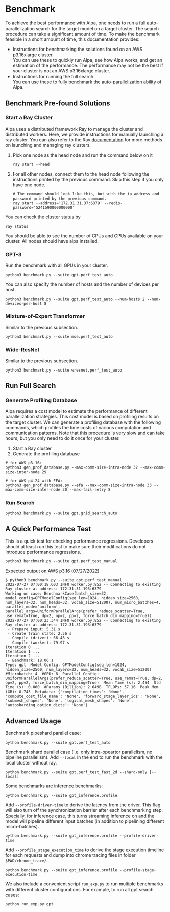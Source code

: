 # Benchmark
To achieve the best performance with Alpa, one needs to run a full auto-parallelization search for the target model on a target cluster.
The search procedure can take a significant amount of time.
To make the benchmark feasible in a short amount of time, this documentation provides:
- Instructions for benchmarking the solutions found on an AWS p3.16xlarge cluster.  
  You can use these to quickly run Alpa, see how Alpa works, and get an estimation of the performance.
  The performance may not be the best if your cluster is not an AWS p3.16xlarge cluster.
- Instructions for running the full search.  
  You can use these to fully benchmark the auto-parallelization ability of Alpa.

## Benchmark Pre-found Solutions

### Start a Ray Cluster
Alpa uses a distributed framework Ray to manage the cluster and distributed workers.
Here, we provide instructions for manually launching a ray cluster.
You can also refer to the Ray [documentation](https://docs.ray.io/en/latest/cluster/quickstart.html#) for more methods on launching and managing ray clusters. 

1. Pick one node as the head node and run the command below on it
    ```
    ray start --head
    ```
2. For all other nodes, connect them to the head node following the instructions printed by the previous command. Skip this step if you only have one node.
    ```
    # The command should look like this, but with the ip address and password printed by the previous command. 
    ray start --address='172.31.31.37:6379' --redis-password='5241590000000000'
    ```

You can check the cluster status by 
```
ray status
```
You should be able to see the number of CPUs and GPUs available on your cluster.
All nodes should have alpa installed.

### GPT-3
Run the benchmark with all GPUs in your cluster.
```
python3 benchmark.py --suite gpt.perf_test_auto
```

You can also specify the number of hosts and the number of devices per host.
```
python3 benchmark.py --suite gpt.perf_test_auto --num-hosts 2 --num-devices-per-host 8
```

### Mixture-of-Expert Transformer
Similar to the previous subsection.
```
python3 benchmark.py --suite moe.perf_test_auto
```

### Wide-ResNet
Similar to the previous subsection.
```
python3 benchmark.py --suite wresnet.perf_test_auto
```

## Run Full Search

### Generate Profiling Database
Alpa requires a cost model to estimate the performance of different parallelization strategies.
This cost model is based on profiling results on the target cluster.
We can generate a profiling database with the following commands, which profiles the time costs of various computation and communication patterns.
Note that this procedure is very slow and can take hours, but you only need to do it once for your cluster.

1. Start a Ray cluster
2. Generate the profiling database
  ```
  # for AWS p3.16:
  python3 gen_prof_database.py --max-comm-size-intra-node 32 --max-comm-size-inter-node 29
  
  # for AWS p4.24 with EFA:
  python3 gen_prof_database.py --efa --max-comm-size-intra-node 33 --max-comm-size-inter-node 30 --max-fail-retry 8
  ```

### Run Search
```
python3 benchmark.py --suite gpt.grid_search_auto
```

## A Quick Performance Test
This is a quick test for checking performance regressions.
Developers should at least run this test to make sure their modifications do not introduce performance regressions.

```
python3 benchmark.py --suite gpt.perf_test_manual
```

Expected output on AWS p3.16 (07/27/2022)
```
$ python3 benchmark.py --suite gpt.perf_test_manual
2022-07-27 07:00:18,603 INFO worker.py:852 -- Connecting to existing Ray cluster at address: 172.31.31.193:6379
Working on case: BenchmarkCase(batch_size=32, model_config=GPTModelConfig(seq_len=1024, hidden_size=2560, num_layers=32, num_heads=32, vocab_size=51200), num_micro_batches=4, parallel_mode='uniform', parallel_args=UniformParallelArgs(prefer_reduce_scatter=True, use_remat=True, dp=2, op=2, pp=2, force_batch_dim_mapping=True))
2022-07-27 07:00:23,344 INFO worker.py:852 -- Connecting to existing Ray cluster at address: 172.31.31.193:6379
 - Prepare input: 5.31 s
 - Create train state: 2.56 s
 - Compile (driver): 66.46 s
 - Compile (worker): 79.97 s
Iteration 0 ...
Iteration 1 ...
Iteration 2 ...
 - Benchmark: 18.06 s
Type: gpt  Model Config: GPTModelConfig(seq_len=1024, hidden_size=2560, num_layers=32, num_heads=32, vocab_size=51200)  #Microbatch: 4  #GPU: 8  Parallel Config: UniformParallelArgs(prefer_reduce_scatter=True, use_remat=True, dp=2, op=2, pp=2, force_batch_dim_mapping=True)  Mean Time (s): 2.454  Std Time (s): 0.000  #Params (Billion): 2.649B  TFLOPs: 37.16  Peak Mem (GB): 8.745  Metadata: {'compilation_times': 'None', 'compute_cost_file_name': 'None', 'forward_stage_layer_ids': 'None', 'submesh_shapes': 'None', 'logical_mesh_shapes': 'None', 'autosharding_option_dicts': 'None'}
```

## Advanced Usage
Benchmark pipeshard parallel case:
```
python benchmark.py --suite gpt.perf_test_auto
```

Benchmark shard parallel case (i.e. only intra-opeartor parallelism, no pipeline parallelism). Add `--local` in the end to run the benchmark with the local cluster without ray.
```
python benchmark.py --suite gpt.perf_test_fast_2d --shard-only [--local]
```

Some benchmarks are inference benchmarks:
```
python benchmark.py --suite gpt_inference.profile
```

Add `--profile-driver-time` to derive the latency from the driver. This flag will also turn off the synchronization barrier after each benchmarking step. Specially, for inference case, this turns streaming inference on and the model will pipeline different input batches (in addition to pipelining different micro-batches).
```
python benchmark.py --suite gpt_inference.profile --profile-driver-time
```

Add `--profile_stage_execution_time` to derive the stage execution timeline for each requests and dump into chrome tracing files in folder `$PWD/chrome_trace/`.
```
python benchmark.py --suite gpt_inference.profile --profile-stage-execution-time
```

We also include a convenient script `run_exp.py` to run multiple benchmarks with different cluster configurations. For example, to run all gpt search cases:
```
python run_exp.py gpt
```
